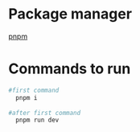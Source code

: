 # Package manager

[pnpm](https://pnpm.io/es/installation)

# Commands to run

```sh
#first command
  pnpm i
  
#after first command
  pnpm run dev
```
